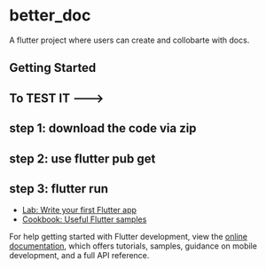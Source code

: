 # better_doc

A flutter project where users can create and collobarte with docs.

## Getting Started

## To TEST IT ---> 
## step 1: download the code via zip
## step 2: use flutter pub get
## step 3: flutter run

- [Lab: Write your first Flutter app](https://docs.flutter.dev/get-started/codelab)
- [Cookbook: Useful Flutter samples](https://docs.flutter.dev/cookbook)

For help getting started with Flutter development, view the
[online documentation](https://docs.flutter.dev/), which offers tutorials,
samples, guidance on mobile development, and a full API reference.
